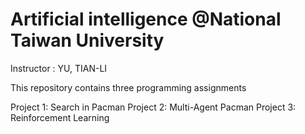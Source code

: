 # Artificial intelligence @National Taiwan University
Instructor : YU, TIAN-LI

This repository contains three programming assignments

Project 1: Search in Pacman
Project 2: Multi-Agent Pacman
Project 3: Reinforcement Learning

